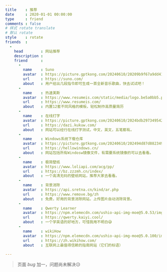 ```yaml
---
title    : 推荐
date     : 2020-01-01 00:00:00
type     : friend
comments : false
# 样式 rotate translate  
# 默认 rotate
style    : rotate
friends  : 
  - 
    head        : 网站推荐
    description : 
    friend      :
      - 
        name    : Suno
        avatar  : https://picture.gptkong.com/20240610/20209b9f67a9dd414bb8947fa3aa4b4d56.png
        url     : https://suno.com/
        about   : 用户给出几段指令即可生成一首全新音乐歌曲，快去试试吧！
      - 
        name    : 热速美斯
        avatar  : https://www.resumeis.com/static/media/logo.be5a0bb5.png
        url     : https://www.resumeis.com/
        about   : 内置12套不同风格的模板，轻松制作高质量简历
      - 
        name    : 在线打字
        avatar  : https://picture.gptkong.com/20240610/2024bdb2973495429fa15afd9fb2f11f7e.png
        url     : https://dazi.kukuw.com/
        about   : 网站可以经行在线打字测试，中文，英文，五笔都有。
      - 
        name    : Windows系统下载仓库
        avatar  : https://picture.gptkong.com/20240610/202494d87d88234957a53e17149129f5ca.png
        url     : https://hellowindows.cn/
        about   : 网站包括所有Windosw镜像文件，有需要系统镜像的可以去看看。
      - 
        name    : 极简壁纸
        avatar  : https://www.loliapi.com/acg/pp/
        url     : https://bz.zzzmh.cn/index/
        about   : 一个高清无码的壁纸网站，推荐大家去看看。
      - 
        name    : 背景消除
        avatar  : https://api.sretna.cn/kind/ar.php
        url     : https://www.remove.bg/zh
        about   : 免费，好用的背景消除网站，上传图片自动消除背景。
      - 
        name    : Qwerty Learner
        avatar  : https://npm.elemecdn.com/ushio-api-img-moe@5.0.53/img_533_2000x1500_96_null_normal.jpg
        url     : https://qwerty.kaiyi.cool/
        about   : 一个学英语的好地方，可惜我用不明白😅
      - 
        name    : wikiHow
        avatar  : https://npm.elemecdn.com/ushio-api-img-moe@5.0.100/img_1006_600x600_96_null_normal.jpg
        url     : https://zh.wikihow.com/
        about   : 互联网上最值得信赖的指南网站（它们的标语）
      
---
```


>  页面  _bug_ 加一，问题尚未解决😥
<!-- https://ui-avatars.com/api/?name=bei+jing -->
<!-- https://api.yimian.xyz/img -->
<!-- https://www.loliapi.com/acg/pp/ -->